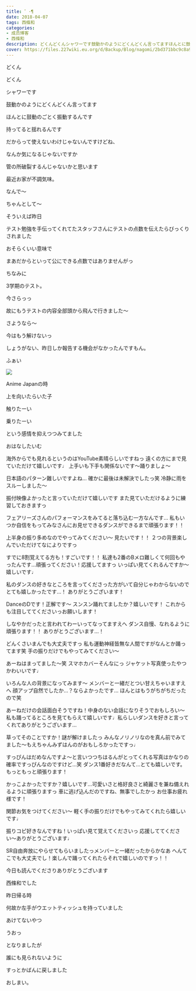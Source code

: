 ```yaml
---
title: ゜･¶
date: 2018-04-07
tags: 西條和
categories: 
- 成员博客
- 西條和
description: どくんどくんシャワーです鼓動かのようにどくんどくん言ってますほんとに鼓動のごとく振動するんです...
cover: https://files.227wiki.eu.org/d/Backup/Blog/nagomi/2bd371bbc9c8a9b8ae9e0006f0f16.jpg 
---
```









どくん








どくん









シャワーです









鼓動かのようにどくんどくん言ってます








ほんとに鼓動のごとく振動するんです










持ってると揺れるんです









だからって使えないわけじゃないんですけどね、







なんか気になるじゃないですか









管の所破裂するんじゃないかと思います









最近お家が不調気味。









なんで〜







ちゃんとして〜








そういえば昨日





テスト勉強を手伝ってくれてたスタッフさんにテストの点数を伝えたらびっくりされました








おそらくいい意味で







まあだからといって公にできる点数ではありませんがっ









ちなみに









3学期のテスト。








今さらっっ










故にもうテストの内容全部頭から飛んで行きました〜







さようなら〜







今はもう解けないっ








しょうがない、昨日しか報告する機会がなかったんですもん。











ふぁい


![](https://files.227wiki.eu.org/d/Backup/Blog/nagomi/2bd371bbc9c8a9b8ae9e0006f0f16.jpg)




Anime Japanの時








上を向いたらいた子









触りたーい







乗りたーい







という感情を抑えつつみてました









おはなしたいむ




海外からでも見れるというのはYouTube素晴らしいですねっ
遠くの方にまで見ていただけて嬉しいです♩
上手いも下手も関係ないです〜踊りましょ〜





日本語のパターン難しいですよね…
確かに最後は未解決でしたっ笑
冷静に雨をスルーしました〜




振付映像よかったと言っていただけて嬉しいです
また見ていただけるように練習しておきますっ




フェアリーズさんのパフォーマンスをみてると落ち込む一方なんです…
私もいつか自信をもってみなさんにお見せできるダンスができるまで頑張ります！！





上半身の振り多めなのでやってみてください〜
見たいです！！
２つの背景楽しんでいただけてなによりですっ




すでに8割覚えてる方も！すごいです！！
私達も2番のBメロ難しくて何回もやったんです…頑張ってください！応援してますっ
いっぱい見てくれるんですか〜嬉しいです♩




私のダンスの好きなところを言ってくださった方がいて自分じゃわからないのでとても嬉しかったです…！
ありがとうございます！



DanceのDです！正解です〜
スンスン踊れてましたか？嬉しいです！
これからも注目しててくださいっお願いします！





しなやかだったと言われてわーいってなってますえへ
ダンス自慢、なれるように頑張ります！！
ありがとうございます…！






どんくさいまんでも大丈夫ですっ
私も運動神経皆無な人間ですがなんとか踊ってます笑
手の振りだけでもやってみてください〜





あーねはまってました〜笑
スマホカバーそんなにっ
ジャケット写真使ったやつかわいいです♩




いろんな人の背景になってみます〜
メンバーと一緒だとつい甘えちゃいますえへ
顔アップ自然でしたか…？ならよかったです…
ほんとはもうがちがちだったので笑





あーねだけの会話面白そうですね！中身のない会話になりそうでおもしろい〜
私も踊ってるところを見てもらえて嬉しいです♩私らしいダンスを好きと言ってくれてありがとうございます…





草ってそのことですか！謎が解けましたっ
みんなノリノリなのを真ん前でみてました〜もえちゃんみずはんのがおもしろかったですっ♩





すっぴんはだめなんですよ〜と言いつつちはるんがとってくれる写真はかなりの確率ですっぴんなのですけど…笑
ダンス1番好きだなんて…とても嬉しいです。
もっともっと頑張ります！






かっこよかったですか？嬉しいです…可愛いさと格好良さと綺麗さを兼ね備えれるように頑張りますっ
車に逃げ込んだのですね、無事でしたかっ
お仕事お疲れ様です！






関節お気をつけてください〜
軽く手の振りだけでもやってみてくれたら嬉しいです♩





振りコピ好きなんですね！いっぱい見て覚えてくださいっ
応援しててください〜ありがとうございます♩





SR自由奔放にやらせてもらいましたっメンバーと一緒だったからかなあ
へんてこでも大丈夫でし！楽しんで踊ってくれたらそれで嬉しいのですっ！！



今日も読んでくださりありがとうございます






西條和でした








昨日帰る時







何故か左手がウエットティッシュを持っていました





あけてないやつ







うおっ






となりましたが




誰にも見られないように









すっとかばんに戻しました








おしまい。


